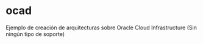 # ocad
Ejemplo de creación de arquitecturas sobre Oracle Cloud Infrastructure (Sin ningún tipo de soporte)
